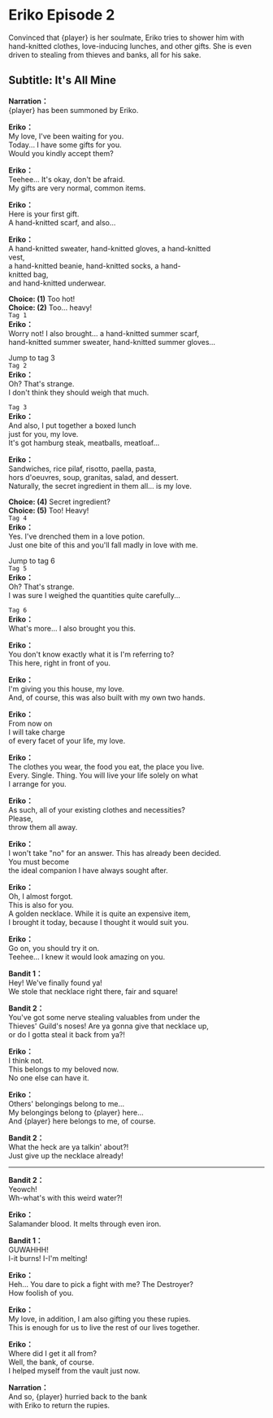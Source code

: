 # Eriko Episode 2
Convinced that {player} is her soulmate, Eriko tries to shower him with hand-knitted clothes, love-inducing lunches, and other gifts. She is even driven to stealing from thieves and banks, all for his sake.
  
## Subtitle: It's All Mine
  
**Narration：**  
{player} has been summoned by Eriko.  
  
**Eriko：**  
My love, I've been waiting for you.  
Today... I have some gifts for you.  
Would you kindly accept them?  
  
**Eriko：**  
Teehee... It's okay, don't be afraid.  
My gifts are very normal, common items.  
  
**Eriko：**  
Here is your first gift.  
A hand-knitted scarf, and also...  
  
**Eriko：**  
A hand-knitted sweater, hand-knitted gloves, a hand-knitted  
vest,  
 a hand-knitted beanie, hand-knitted socks, a hand-  
knitted bag,  
 and hand-knitted underwear.  
  
**Choice: (1)**  Too hot!  
**Choice: (2)**  Too... heavy!  
`Tag 1`  
**Eriko：**  
Worry not! I also brought... a hand-knitted summer scarf,  
hand-knitted summer sweater, hand-knitted summer gloves...  
  
Jump to tag 3  
`Tag 2`  
**Eriko：**  
Oh? That's strange.  
I don't think they should weigh that much.  
  
`Tag 3`  
**Eriko：**  
And also, I put together a boxed lunch  
just for you, my love.  
It's got hamburg steak, meatballs, meatloaf...  
  
**Eriko：**  
Sandwiches, rice pilaf, risotto, paella, pasta,  
hors d'oeuvres, soup, granitas, salad, and dessert.  
Naturally, the secret ingredient in them all... is my love.  
  
**Choice: (4)**  Secret ingredient?  
**Choice: (5)**  Too! Heavy!  
`Tag 4`  
**Eriko：**  
Yes. I've drenched them in a love potion.  
Just one bite of this and you'll fall madly in love with me.  
  
Jump to tag 6  
`Tag 5`  
**Eriko：**  
Oh? That's strange.  
I was sure I weighed the quantities quite carefully...  
  
`Tag 6`  
**Eriko：**  
What's more... I also brought you this.  
  
**Eriko：**  
You don't know exactly what it is I'm referring to?  
This here, right in front of you.  
  
**Eriko：**  
I'm giving you this house, my love.  
And, of course, this was also built with my own two hands.  
  
**Eriko：**  
From now on  
I will take charge  
of every facet of your life, my love.  
  
**Eriko：**  
The clothes you wear, the food you eat, the place you live.  
Every. Single. Thing. You will live your life solely on what  
I arrange for you.  
  
**Eriko：**  
As such, all of your existing clothes and necessities?  
Please,  
throw them all away.  
  
**Eriko：**  
I won't take \"no\" for an answer. This has already been decided.  
You must become  
the ideal companion I have always sought after.  
  
**Eriko：**  
Oh, I almost forgot.  
This is also for you.  
A golden necklace. While it is quite an expensive item,  
I brought it today, because I thought it would suit you.  
  
**Eriko：**  
Go on, you should try it on.  
Teehee... I knew it would look amazing on you.  
  
**Bandit 1：**  
Hey! We've finally found ya!  
We stole that necklace right there, fair and square!  
  
**Bandit 2：**  
You've got some nerve stealing valuables from under the  
Thieves' Guild's noses! Are ya gonna give that necklace up,  
or do I gotta steal it back from ya?!  
  
**Eriko：**  
I think not.  
This belongs to my beloved now.  
No one else can have it.  
  
**Eriko：**  
Others' belongings belong to me...  
My belongings belong to {player} here...  
And {player} here belongs to me, of course.  
  
**Bandit 2：**  
What the heck are ya talkin' about?!  
Just give up the necklace already!  
  

---  
  
**Bandit 2：**  
Yeowch!  
Wh-what's with this weird water?!  
  
**Eriko：**  
Salamander blood. It melts through even iron.  
  
**Bandit 1：**  
GUWAHHH!  
I-it burns! I-I'm melting!  
  
**Eriko：**  
Heh... You dare to pick a fight with me? The Destroyer?  
How foolish of you.  
  
**Eriko：**  
My love, in addition, I am also gifting you these rupies.  
This is enough for us to live the rest of our lives together.  
  
**Eriko：**  
Where did I get it all from?  
Well, the bank, of course.  
I helped myself from the vault just now.  
  
**Narration：**  
And so, {player} hurried back to the bank  
with Eriko to return the rupies.  
